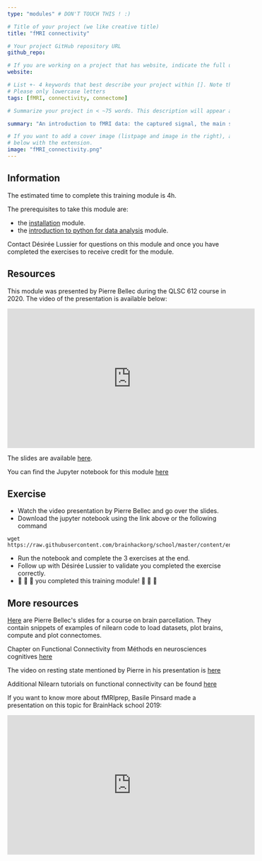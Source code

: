 ```yaml
---
type: "modules" # DON'T TOUCH THIS ! :)

# Title of your project (we like creative title)
title: "fMRI connectivity"

# Your project GitHub repository URL
github_repo:

# If you are working on a project that has website, indicate the full url including "https://" below or leave it empty.
website:

# List +- 4 keywords that best describe your project within []. Note that the project summary also involves a number of key words. Those are listed on top of the [github repository](https://github.com/PSY6983-2021/project_template), click `manage topics`.
# Please only lowercase letters
tags: [fMRI, connectivity, connectome]

# Summarize your project in < ~75 words. This description will appear at the top of your page and on the list page with other projects..

summary: "An introduction to fMRI data: the captured signal, the main steps of preprocessing and how functional connectivity is calculated."

# If you want to add a cover image (listpage and image in the right), add it to your directory and indicate the name
# below with the extension.
image: "fMRI_connectivity.png"
---
```

<!-- This is an html comment and this won't appear in the rendered page. You are now editing the "content" area, the core of your description. Everything that you can do in markdown is allowed below. We added a couple of comments to guide your through documenting your progress. -->

## Information

The estimated time to complete this training module is 4h.

The prerequisites to take this module are:
 * the [installation](/modules/installation) module.
 * the [introduction to python for data analysis](/modules/python_data_analysis) module.

Contact Désirée Lussier for questions on this module and once you have completed the exercises to receive credit for the module.

## Resources
This module was presented by Pierre Bellec during the QLSC 612 course in 2020. The video of the presentation is available below:
<iframe width="560" height="315" src="https://www.youtube.com/embed/RoKt_c08wxQ" title="YouTube video player" frameborder="0" allow="accelerometer; autoplay; clipboard-write; encrypted-media; gyroscope; picture-in-picture" allowfullscreen></iframe>

The slides are available [here](https://docs.google.com/presentation/d/1mTJoOSRKtGzhWeNLa9PXyKUYA0p9733UHVWrmIyi4zs/edit#slide=id.p).

You can find the Jupyter notebook for this module [here](https://github.com/brainhackorg/school/blob/master/content/en/modules/fmri_connectivity/BHS_fMRI_connectivity.ipynb)

## Exercise

 * Watch the video presentation by Pierre Bellec and go over the slides.
 * Download the jupyter notebook using the link above or the following command
 ```
 wget https://raw.githubusercontent.com/brainhackorg/school/master/content/en/modules/fmri_connectivity/BHS_fMRI_connectivity.ipynb
 ```
 * Run the notebook and complete the 3 exercises at the end.
 * Follow up with Désirée Lussier to validate you completed the exercise correctly.
 * :tada: :tada: :tada: you completed this training module! :tada: :tada: :tada:

## More resources

[Here](https://pbellec.github.io/functional_parcellation/#/) are Pierre Bellec's slides for a course on brain parcellation. They contain snippets of examples of nilearn code to load datasets, plot brains, compute and plot connectomes.

Chapter on Functional Connectivity from Méthods en neurosciences cognitives [here](https://psy3018.github.io/connectivite.html)

The video on resting state mentioned by Pierre in his presentation is [here](https://www.youtube.com/watch?v=_Iph3WW9UOU&t=3s)

Additional Nilearn tutorials on functional connectivity can be found [here](https://nilearn.github.io/stable/connectivity/index.html)

If you want to know more about fMRIprep, Basile Pinsard made a presentation on this topic for BrainHack school 2019:
<iframe width="560" height="315" src="https://www.youtube.com/embed/WTcucXAAVBU" title="YouTube video player" frameborder="0" allow="accelerometer; autoplay; clipboard-write; encrypted-media; gyroscope; picture-in-picture" allowfullscreen></iframe>

